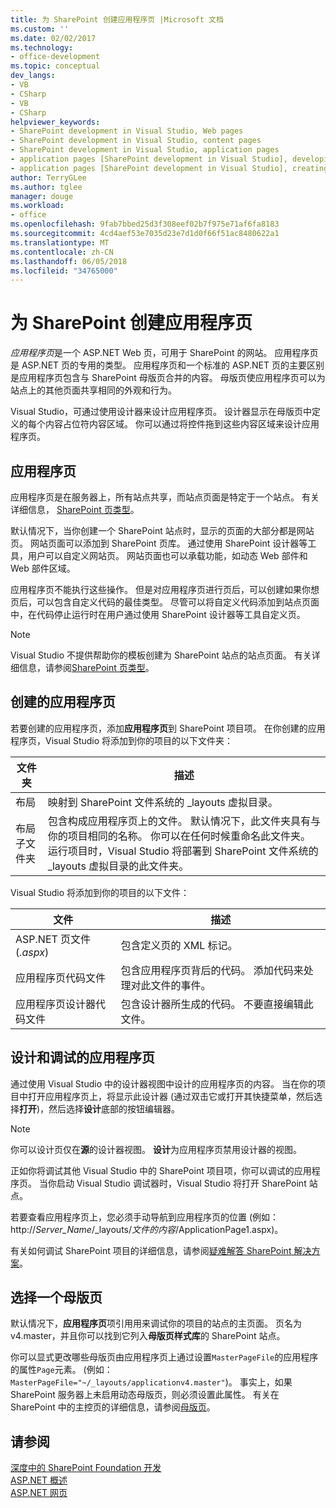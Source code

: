 ```yaml
---
title: 为 SharePoint 创建应用程序页 |Microsoft 文档
ms.custom: ''
ms.date: 02/02/2017
ms.technology:
- office-development
ms.topic: conceptual
dev_langs:
- VB
- CSharp
- VB
- CSharp
helpviewer_keywords:
- SharePoint development in Visual Studio, Web pages
- SharePoint development in Visual Studio, content pages
- SharePoint development in Visual Studio, application pages
- application pages [SharePoint development in Visual Studio], developing
- application pages [SharePoint development in Visual Studio], creating
author: TerryGLee
ms.author: tglee
manager: douge
ms.workload:
- office
ms.openlocfilehash: 9fab7bbed25d3f308eef02b7f975e71af6fa8183
ms.sourcegitcommit: 4cd4aef53e7035d23e7d1d0f66f51ac8480622a1
ms.translationtype: MT
ms.contentlocale: zh-CN
ms.lasthandoff: 06/05/2018
ms.locfileid: "34765000"
---
```

# <a name="create-application-pages-for-sharepoint"></a>为 SharePoint 创建应用程序页
  *应用程序页*是一个 ASP.NET Web 页，可用于 SharePoint 的网站。 应用程序页是 ASP.NET 页的专用的类型。 应用程序页和一个标准的 ASP.NET 页的主要区别是应用程序页包含与 SharePoint 母版页合并的内容。 母版页使应用程序页可以为站点上的其他页面共享相同的外观和行为。  
  
 Visual Studio，可通过使用设计器来设计应用程序页。 设计器显示在母版页中定义的每个内容占位符内容区域。 你可以通过将控件拖到这些内容区域来设计应用程序页。  
  
## <a name="application-pages"></a>应用程序页
 应用程序页是在服务器上，所有站点共享，而站点页面是特定于一个站点。 有关详细信息， [SharePoint 页类型](http://go.microsoft.com/fwlink/?LinkID=211584)。  
  
 默认情况下，当你创建一个 SharePoint 站点时，显示的页面的大部分都是网站页。 网站页面可以添加到 SharePoint 页库。 通过使用 SharePoint 设计器等工具，用户可以自定义网站页。 网站页面也可以承载功能，如动态 Web 部件和 Web 部件区域。  
  
 应用程序页不能执行这些操作。 但是对应用程序页进行页后，可以创建如果你想页后，可以包含自定义代码的最佳类型。 尽管可以将自定义代码添加到站点页面中，在代码停止运行时在用户通过使用 SharePoint 设计器等工具自定义页。  
  
> [!NOTE]  
>  Visual Studio 不提供帮助你的模板创建为 SharePoint 站点的站点页面。 有关详细信息，请参阅[SharePoint 页类型](http://go.microsoft.com/fwlink/?LinkID=211584)。  
  
## <a name="create-an-application-page"></a>创建的应用程序页
 若要创建的应用程序页，添加**应用程序页**到 SharePoint 项目项。 在你创建的应用程序页，Visual Studio 将添加到你的项目的以下文件夹：  
  
|文件夹|描述|  
|------------|-----------------|  
|布局|映射到 SharePoint 文件系统的 _layouts 虚拟目录。|  
|布局子文件夹|包含构成应用程序页上的文件。 默认情况下，此文件夹具有与你的项目相同的名称。 你可以在任何时候重命名此文件夹。 运行项目时，Visual Studio 将部署到 SharePoint 文件系统的 _layouts 虚拟目录的此文件夹。|  
  
 Visual Studio 将添加到你的项目的以下文件：  
  
|文件|描述|  
|----------|-----------------|  
|ASP.NET 页文件 (*.aspx*)|包含定义页的 XML 标记。|  
|应用程序页代码文件|包含应用程序页背后的代码。 添加代码来处理对此文件的事件。|  
|应用程序页设计器代码文件|包含设计器所生成的代码。 不要直接编辑此文件。|  
  
## <a name="design-and-debug-an-application-page"></a>设计和调试的应用程序页
 通过使用 Visual Studio 中的设计器视图中设计的应用程序页的内容。 当在你的项目中打开应用程序页上，将显示此设计器 (通过双击它或打开其快捷菜单，然后选择**打开**)，然后选择**设计**底部的按钮编辑器。  
  
> [!NOTE]  
>  你可以设计页仅在**源**的设计器视图。 **设计**为应用程序页禁用设计器的视图。  
  
 正如你将调试其他 Visual Studio 中的 SharePoint 项目项，你可以调试的应用程序页。 当你启动 Visual Studio 调试器时，Visual Studio 将打开 SharePoint 站点。  
  
 若要查看应用程序页上，您必须手动导航到应用程序页的位置 (例如： http://*Server_Name*/_layouts/*文件的内容*/ApplicationPage1.aspx)。  
  
 有关如何调试 SharePoint 项目的详细信息，请参阅[疑难解答 SharePoint 解决方案](../sharepoint/troubleshooting-sharepoint-solutions.md)。  
  
## <a name="choose-a-master-page"></a>选择一个母版页
 默认情况下，**应用程序页**项引用用来调试你的项目的站点的主页面。 页名为 v4.master，并且你可以找到它列入**母版页样式库**的 SharePoint 站点。  
  
 你可以显式更改哪些母版页由应用程序页上通过设置`MasterPageFile`的应用程序的属性`Page`元素。 (例如： `MasterPageFile="~/_layouts/applicationv4.master"`)。 事实上，如果 SharePoint 服务器上未启用动态母版页，则必须设置此属性。 有关在 SharePoint 中的主控页的详细信息，请参阅[母版页](http://go.microsoft.com/fwlink/?LinkID=169281)。  
  
## <a name="see-also"></a>请参阅
 [深度中的 SharePoint Foundation 开发](http://go.microsoft.com/fwlink/?LinkID=182103)   
 [ASP.NET 概述](/aspnet/overview)   
 [ASP.NET 网页](/aspnet/web-pages/index)   
  
